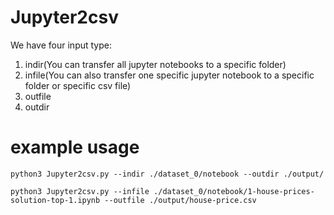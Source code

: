# Jupyter2csv

We have four input type:
1. indir(You can transfer all jupyter notebooks to a specific folder)
2. infile(You can also transfer one specific jupyter notebook to a specific folder or specific csv file)
3. outfile
4. outdir

# example usage

`python3 Jupyter2csv.py --indir ./dataset_0/notebook --outdir ./output/`

`python3 Jupyter2csv.py --infile ./dataset_0/notebook/1-house-prices-solution-top-1.ipynb --outfile ./output/house-price.csv`

